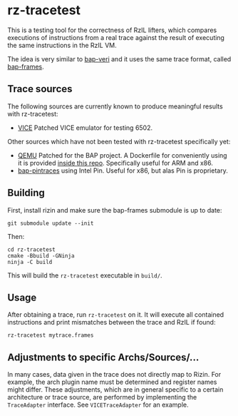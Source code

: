 rz-tracetest
============

This is a testing tool for the correctness of RzIL lifters, which compares
executions of instructions from a real trace against the result of executing
the same instructions in the RzIL VM.

The idea is very similar to
[bap-veri](https://github.com/BinaryAnalysisPlatform/bap-veri) and it uses the
same trace format, called
[bap-frames](https://github.com/BinaryAnalysisPlatform/bap-frames).

Trace sources
-------------

The following sources are currently known to produce meaningful results with
rz-tracetest:

* [VICE](https://github.com/rizinorg/vice) Patched VICE emulator for testing
  6502.

Other sources which have not been tested with rz-tracetest specifically yet:

* [QEMU](https://github.com/BinaryAnalysisPlatform/qemu) Patched for the BAP
  project. A Dockerfile for conveniently using it is provided
  [inside this repo](qemu-bap-docker/). Specifically useful for ARM and x86.
* [bap-pintraces](https://github.com/BinaryAnalysisPlatform/bap-pintraces) using
  Intel Pin. Useful for x86, but alas Pin is proprietary.

Building
--------

First, install rizin and make sure the bap-frames submodule is up to date:
```
git submodule update --init
```

Then:
```
cd rz-tracetest
cmake -Bbuild -GNinja
ninja -C build
```

This will build the `rz-tracetest` executable in `build/`.

Usage
-----

After obtaining a trace, run `rz-tracetest` on it. It will execute all
contained instructions and print mismatches between the trace and RzIL if found:
```
rz-tracetest mytrace.frames
```

Adjustments to specific Archs/Sources/...
-----------------------------------------

In many cases, data given in the trace does not directly map to Rizin. For
example, the arch plugin name must be determined and register names might
differ.
These adjustments, which are in general specific to a certain architecture or
trace source, are performed by implementing the `TraceAdapter` interface. See
`VICETraceAdapter` for an example.
